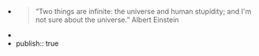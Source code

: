 - > “Two things are infinite: the universe and human stupidity; and I'm not sure about the universe.” Albert Einstein
-
- publish:: true